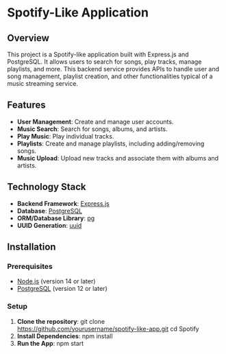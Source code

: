 # Spotify-Like Application

## Overview

This project is a Spotify-like application built with Express.js and PostgreSQL. It allows users to search for songs, play tracks, manage playlists, and more. This backend service provides APIs to handle user and song management, playlist creation, and other functionalities typical of a music streaming service.

## Features

- **User Management**: Create and manage user accounts.
- **Music Search**: Search for songs, albums, and artists.
- **Play Music**: Play individual tracks.
- **Playlists**: Create and manage playlists, including adding/removing songs.
- **Music Upload**: Upload new tracks and associate them with albums and artists.

## Technology Stack

- **Backend Framework**: [Express.js](https://expressjs.com/)
- **Database**: [PostgreSQL](https://www.postgresql.org/)
- **ORM/Database Library**: [pg](https://www.npmjs.com/package/pg)
- **UUID Generation**: [uuid](https://www.npmjs.com/package/uuid)

## Installation

### Prerequisites

- [Node.js](https://nodejs.org/) (version 14 or later)
- [PostgreSQL](https://www.postgresql.org/) (version 12 or later)

### Setup

1. **Clone the repository**:
   git clone https://github.com/yourusername/spotify-like-app.git
   cd Spotify
2. **Install Dependencies**:
   npm install
3. **Run the App**:
   npm start
